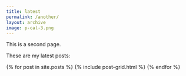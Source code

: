```yaml
---
title: latest
permalink: /another/
layout: archive
image: p-cal-3.png
---
```

This is a second page.

These are my latest posts:

<div class="tiles">
{% for post in site.posts %}
    {% include post-grid.html %}
{% endfor %}
</div><!-- /.tiles -->